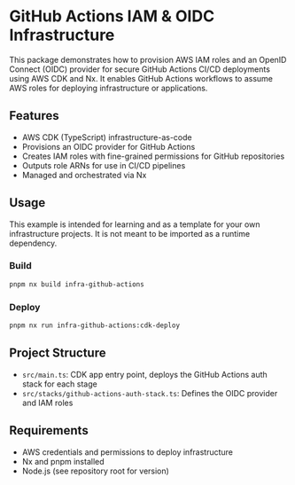 # GitHub Actions IAM & OIDC Infrastructure

This package demonstrates how to provision AWS IAM roles and an OpenID Connect (OIDC) provider for secure GitHub Actions CI/CD deployments using AWS CDK and Nx. It enables GitHub Actions workflows to assume AWS roles for deploying infrastructure or applications.

## Features

- AWS CDK (TypeScript) infrastructure-as-code
- Provisions an OIDC provider for GitHub Actions
- Creates IAM roles with fine-grained permissions for GitHub repositories
- Outputs role ARNs for use in CI/CD pipelines
- Managed and orchestrated via Nx

## Usage

This example is intended for learning and as a template for your own infrastructure projects. It is not meant to be imported as a runtime dependency.

### Build

```bash
pnpm nx build infra-github-actions
```

### Deploy

```bash
pnpm nx run infra-github-actions:cdk-deploy
```

## Project Structure

- `src/main.ts`: CDK app entry point, deploys the GitHub Actions auth stack for each stage
- `src/stacks/github-actions-auth-stack.ts`: Defines the OIDC provider and IAM roles

## Requirements

- AWS credentials and permissions to deploy infrastructure
- Nx and pnpm installed
- Node.js (see repository root for version)
